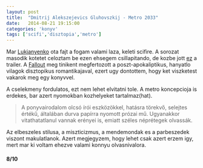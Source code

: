 ```yaml
---
layout: post
title:  "Dmitrij Alekszejevics Gluhovszkij - Metro 2033"
date:   2014-08-21 19:15:00
categories: 'konyv'
tags: ['scifi','disztopia','metro']
---
```


Mar <a href="/konyv/2012/01/01/ugrasazurbe.html">Lukjanyenko</a> ota fajt a fogam valami laza, keleti scifire. A sorozat masodik kotetet celoztam be ezen ehsegem csillapitando, de kozbe jott <a href="https://www.youtube.com/watch?v=epZQxHoe7YI">ez</a> a trailer. A <a href="https://en.wikipedia.org/wiki/Fallout_%28series%29">Fallout</a> meg tinikent megfertozott a poszt-apokaliptikus, hanyatlo vilagok disztopikus romantikajaval, ezert ugy dontottem, hogy ket viszketest vakarok meg egy konyvvel.

A cselekmeny fordulatos, ezt nem lehet elvitatni tole. A metro koncepcioja is erdekes, bar azert nyomokban kozhelyeket tartalmaz(hat).

<blockquote><p>A ponyvairodalom olcsó írói eszközökkel, hatásra törekvő, selejtes értékű, általában durva papírra nyomott prózai mű. Ugyanakkor vitathatatlanul vannak erényei is, emiatt széles néprétegek olvassák.</p></blockquote>

Az elbeszeles stilusa, a miszticizmus, a mendemondak es a parbeszedek viszont makulatlanok. Azert megjegyzem, hogy lehet csak azert erzem igy, mert mar ki voltam ehezve valami konnyu olvasnivalora.

<h4>8/10</h4>